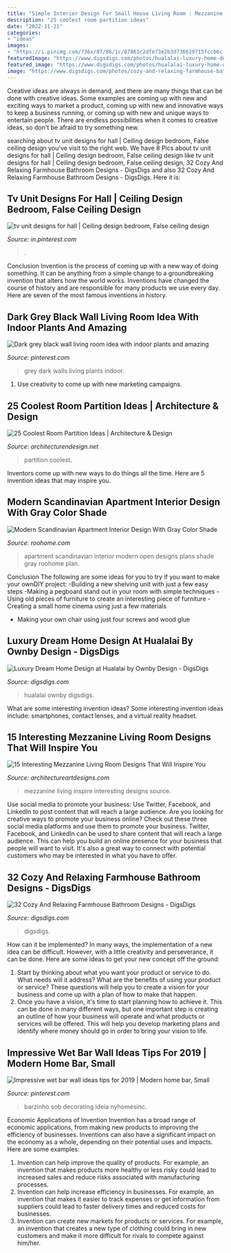 ```yaml
---
title: "Simple Interior Design For Small House Living Room : Mezzanine Living Inspire Interesting Designs Source"
description: "25 coolest room partition ideas"
date: "2022-11-21"
categories:
- "ideas"
images:
- "https://i.pinimg.com/736x/87/86/1c/87861c2dfe73e2b3d736619715fccb6c.jpg"
featuredImage: "https://www.digsdigs.com/photos/hualalai-luxury-home-design-great-home-at-evening.jpg"
featured_image: "https://www.digsdigs.com/photos/hualalai-luxury-home-design-great-home-at-evening.jpg"
image: "https://www.digsdigs.com/photos/cozy-and-relaxing-farmhouse-bathroom-designs-28-554x739.jpg"
---
```



Creative ideas are always in demand, and there are many things that can be done with creative ideas. Some examples are coming up with new and exciting ways to market a product, coming up with new and innovative ways to keep a business running, or coming up with new and unique ways to entertain people. There are endless possibilities when it comes to creative ideas, so don't be afraid to try something new.

	

		
searching about tv unit designs for hall | Ceiling design bedroom, False ceiling design you've visit to the right web. We have 8 Pics about tv unit designs for hall | Ceiling design bedroom, False ceiling design like tv unit designs for hall | Ceiling design bedroom, False ceiling design, 32 Cozy And Relaxing Farmhouse Bathroom Designs - DigsDigs and also 32 Cozy And Relaxing Farmhouse Bathroom Designs - DigsDigs. Here it is:
		
    
## Tv Unit Designs For Hall | Ceiling Design Bedroom, False Ceiling Design

<img loading=lazy src="https://i.pinimg.com/736x/78/0c/b6/780cb61b4629a01f20a98e21b98deee6.jpg" onerror="this.onerror=null;this.src='https://tse4.mm.bing.net/th?id=OIP._gC1ezPSrKYhnxMEs76RAgHaJ4&amp;pid=15.1';" alt="tv unit designs for hall | Ceiling design bedroom, False ceiling design">

_Source: in.pinterest.com_

>. 

	

Conclusion
Invention is the process of coming up with a new way of doing something. It can be anything from a simple change to a groundbreaking invention that alters how the world works. Inventions have changed the course of history and are responsible for many products we use every day. Here are seven of the most famous inventions in history.

    
## Dark Grey Black Wall Living Room Idea With Indoor Plants And Amazing

<img loading=lazy src="https://i.pinimg.com/736x/87/86/1c/87861c2dfe73e2b3d736619715fccb6c.jpg" onerror="this.onerror=null;this.src='https://tse3.mm.bing.net/th?id=OIP.g4-qO9dQvMGVEddCirrTZwHaLH&amp;pid=15.1';" alt="Dark grey black wall living room idea with indoor plants and amazing">

_Source: pinterest.com_

>grey dark walls living plants indoor. 

	

1. Use creativity to come up with new marketing campaigns.

    
## 25 Coolest Room Partition Ideas | Architecture &amp; Design

<img loading=lazy src="http://cdn.architecturendesign.net/wp-content/uploads/2014/08/753.jpg" onerror="this.onerror=null;this.src='https://tse1.mm.bing.net/th?id=OIP.vY66Fsip9dzeE_fMcrXXUQHaLK&amp;pid=15.1';" alt="25 Coolest Room Partition Ideas | Architecture &amp; Design">

_Source: architecturendesign.net_

>partition coolest. 

	

Inventors come up with new ways to do things all the time. Here are 5 invention ideas that may inspire you.

    
## Modern Scandinavian Apartment Interior Design With Gray Color Shade

<img loading=lazy src="http://roohome.com/wp-content/uploads/2016/08/PLASTERLINA3.jpg" onerror="this.onerror=null;this.src='https://tse4.mm.bing.net/th?id=OIP.bn68bo9uXHK7WV6psC2pMwHaFj&amp;pid=15.1';" alt="Modern Scandinavian Apartment Interior Design With Gray Color Shade">

_Source: roohome.com_

>apartment scandinavian interior modern open designs plans shade gray roohome plan. 

	

Conclusion
The following are some ideas for you to try if you want to make your ownDIY project: 
-Building a new shelving unit with just a few easy steps 
-Making a pegboard stand out in your room with simple techniques 
-Using old pieces of furniture to create an interesting piece of furniture 
-Creating a small home cinema using just a few materials 
- Making your own chair using just four screws and wood glue

    
## Luxury Dream Home Design At Hualalai By Ownby Design - DigsDigs

<img loading=lazy src="https://www.digsdigs.com/photos/hualalai-luxury-home-design-great-home-at-evening.jpg" onerror="this.onerror=null;this.src='https://tse2.mm.bing.net/th?id=OIP.x1OGpEdAyk96fxP8UNhVuwAAAA&amp;pid=15.1';" alt="Luxury Dream Home Design at Hualalai by Ownby Design - DigsDigs">

_Source: digsdigs.com_

>hualalai ownby digsdigs. 

	

What are some interesting invention ideas?
Some interesting invention ideas include: smartphones, contact lenses, and a virtual reality headset.

    
## 15 Interesting Mezzanine Living Room Designs That Will Inspire You

<img loading=lazy src="https://www.architectureartdesigns.com/wp-content/uploads/2016/07/4-1-630x473.jpg" onerror="this.onerror=null;this.src='https://tse3.mm.bing.net/th?id=OIP.N6jM7e67ATLFhXJKtTDpEwHaFj&amp;pid=15.1';" alt="15 Interesting Mezzanine Living Room Designs That Will Inspire You">

_Source: architectureartdesigns.com_

>mezzanine living inspire interesting designs source. 

	

Use social media to promote your business: Use Twitter, Facebook, and LinkedIn to post content that will reach a large audience.
Are you looking for creative ways to promote your business online? Check out these three social media platforms and use them to promote your business. Twitter, Facebook, and LinkedIn can be used to share content that will reach a large audience. This can help you build an online presence for your business that people will want to visit. It's also a great way to connect with potential customers who may be interested in what you have to offer.

    
## 32 Cozy And Relaxing Farmhouse Bathroom Designs - DigsDigs

<img loading=lazy src="https://www.digsdigs.com/photos/cozy-and-relaxing-farmhouse-bathroom-designs-28-554x739.jpg" onerror="this.onerror=null;this.src='https://tse1.mm.bing.net/th?id=OIP._rTjx4JR4ZXuEJOguqYxDAHaJ4&amp;pid=15.1';" alt="32 Cozy And Relaxing Farmhouse Bathroom Designs - DigsDigs">

_Source: digsdigs.com_

>digsdigs. 

	

How can it be implemented?
In many ways, the implementation of a new idea can be difficult. However, with a little creativity and perseverance, it can be done. Here are some ideas to get your new concept off the ground: 
1. Start by thinking about what you want your product or service to do. What needs will it address? What are the benefits of using your product or service? These questions will help you to create a vision for your business and come up with a plan of how to make that happen. 
2. Once you have a vision, it's time to start planning how to achieve it. This can be done in many different ways, but one important step is creating an outline of how your business will operate and what products or services will be offered. This will help you develop marketing plans and identify where money should go in order to bring your vision to life.

    
## Impressive Wet Bar Wall Ideas Tips For 2019 | Modern Home Bar, Small

<img loading=lazy src="https://i.pinimg.com/736x/7f/05/a2/7f05a27cfd61ea3535f8fe3afdf3a975.jpg" onerror="this.onerror=null;this.src='https://tse4.mm.bing.net/th?id=OIP.6Ey-DqhvC6AkompmnjhX_gHaLF&amp;pid=15.1';" alt="Impressive wet bar wall ideas tips for 2019 | Modern home bar, Small">

_Source: pinterest.com_

>barzinho sob decorating ideia nyhomesinc. 

	

Economic Applications of Invention
Invention has a broad range of economic applications, from making new products to improving the efficiency of businesses. Inventions can also have a significant impact on the economy as a whole, depending on their potential uses and impacts. Here are some examples: 
1. Invention can help improve the quality of products. For example, an invention that makes products more healthy or less risky could lead to increased sales and reduce risks associated with manufacturing processes. 
2. Invention can help increase efficiency in businesses. For example, an invention that makes it easier to track expenses or get information from suppliers could lead to faster delivery times and reduced costs for businesses. 
3. Invention can create new markets for products or services. For example, an invention that creates a new type of clothing could bring in new customers and make it more difficult for rivals to compete against him/her.

